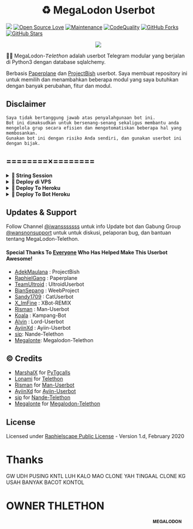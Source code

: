  <h1 align="center">♻️ MegaLodon Userbot </h1>

<a href="https://github.com/sip-Userbot/Nande-Telethon/commits"> <img src="https://img.shields.io/github/last-commit/sip-Userbot/Nande-Telethon?color=red&logo=github&logoColor=blue&style=for-the-badge" /></a>
[![Open Source Love](https://badges.frapsoft.com/os/v2/open-source.png?v=103)](https://github.com/sip-userbot/Nande-Telethon)
[![Maintenance](https://img.shields.io/badge/Maintained%3F-Yes-blue)](https://GitHub.com/sip-userbot/Nande-Telethon/graphs/commit-activity)
[![CodeQuality](https://img.shields.io/codacy/grade/a723cb464d5a4d25be3152b5d71de82d?color=blue&logo=codacy)](https://app.codacy.com/gh/sip-userbot/Nande-Telethon/dashboard)
[![GitHub Forks](https://img.shields.io/github/forks/sip-Userbot/Nande-Telethon?&logo=github)](https://github.com/sip-userbot/Nande-Telethon/fork)
[![GitHub Stars](https://img.shields.io/github/stars/sip-Userbot/Nande-Telethon?&logo=github)](https://github.com/sip-userbot/Nande-Telethon/stargazers)


<p align="center">
 <img src= https://telegra.ph//file/aa1244ac3cb48177d6c9a.jpg
</p>

👩‍💻 MegaLodon-𝘛𝘦𝘭𝘦𝘵𝘩𝘰𝘯 adalah userbot Telegram modular yang berjalan di Python3 dengan database sqlalchemy.

Berbasis [Paperplane](https://github.com/RaphielGang/Telegram-UserBot) dan [ProjectBish](https://github.com/adekmaulana/ProjectBish) userbot.
Saya membuat repository ini untuk memilih dan menambahkan beberapa modul yang saya butuhkan dengan banyak perubahan, fitur dan modul.

## Disclaimer

```
Saya tidak bertanggung jawab atas penyalahgunaan bot ini.
Bot ini dimaksudkan untuk bersenang-senang sekaligus membantu anda
mengelola grup secara efisien dan mengotomatiskan beberapa hal yang membosankan.
Gunakan bot ini dengan risiko Anda sendiri, dan gunakan userbot ini dengan bijak.
```

## ========×========

<details>
<summary><b>🔗 String Session</b></summary>
<br>
    
> Anda memerlukan API_ID & API_HASH untuk menghasilkan sesi telethon. ambil APP ID dan API Hash di my.telegram.org
<h4> Generate Session via Repl: </h4>    
<p><a href="https://repl.it/@nandeestringbot/NandeString?lite=1&outputonly=1"><img src="https://img.shields.io/badge/Generate%20On%20Repl-blueviolet?style=for-the-badge&logo=appveyor" width="200""/></a></p>
<h4> Generate Session via Telegram StringGen Bot: </h4>    
<p><a href="https://t.me/nandeestringbot"><img src="https://img.shields.io/badge/TG%20String%20Gen%20Bot-blueviolet?style=for-the-badge&logo=appveyor" width="200""/></a></p>
    
</details>

<details>
<summary><b>🔗 Deploy di VPS</b></summary>
<br>

### Tutorial Deploy di VPS


 • `git clone https://github.com/iwansus/Megalodon-Telethon`

 • `cd Megalodon-Telethon`

 • `pip3 install -U -r requirements.txt`

 • `mv sample_config.env config.env`

 • `nano config.env`
  - isi vars
  - Jika sudah 
  - ketik ctrl + S
  - ctrl + X

 • `screen -S Megalodon-Telethon`

 • `bash start`

</details>

<details>
<summary><b>🔗 Deploy To Heroku</b></summary>
<br>

<p><a href="https://heroku.com/deploy?template=https://github.com/sip-userbot/Nande-Telethon"><img src="https://img.shields.io/badge/BUAT DI-HEROKU-aqua?style=plastic&logo=heroku&logoColor=gold"width="300" /></a></p>

</details>

<details>
<summary><b>🔗 Deploy To Bot Heroku</b></summary>
<br>

<p><a href="https://telegram.dog/XTZ_HerokuBot?start=aXdhbnN1cy9NZWdhbG9kb24tVGVsZXRob24gTWVnYWxvZG9uLVRlbGV0aG9u"><img src="https://img.shields.io/badge/BUAT DI -BOT HEROKU-aqua?style=plastic&logo=heroku&logoColor=gold"width="300" height="45" /></a></p>

</details>

## Updates & Support

Follow Channel [@iwansssssss](https://t.me/iwansssssss) untuk info Update bot dan Gabung Group [@wansnonsupport](https://t.me/wansnonsupport) untuk untuk diskusi, pelaporan bug, dan bantuan tentang MegaLodon-Telethon.

#### Special Thanks To [Everyone](https://github.com/mrismanaziz/Man-Userbot/graphs/contributors) Who Has Helped Make This Userbot Awesome!
-  [AdekMaulana](https://github.com/adekmaulana) : ProjectBish
-  [RaphielGang](https://github.com/RaphielGang) : Paperplane
-  [TeamUltroid](https://github.com/TeamUltroid/Ultroid) :  UltroidUserbot
-  [BianSepang](https://github.com/BianSepang/WeebProject) : WeebProject
-  [Sandy1709](https://github.com/sandy1709/catuserbot) : CatUserbot
-  [X_ImFine](https://github.com/ximfine) :  XBot-REMIX
-  [Risman](https://github.com/mrismanaziz/Man-Userbot) :  Man-Userbot
-  [Koala](https://github.com/ManusiaRakitan/Kampang-Bot) : Kampang-Bot
-  [Alvin](https://github.com/Zora24/Lord-Userbot) : Lord-Userbot
-  [AyiinXd](https://github.com/AyiinXd/Ayiin-Userbot) : Ayiin-Userbot
-  [sip](https://github.com/sip-Userbot/Nande-Telethon): Nande-Telethon
-  [Megalonte](https://github.com/iwansus/Megalodon-Telethon): Megalodon-Telethon

## © Credits
-  [MarshalX](https://github.com/MarshalX) for [PyTgcalls](https://github.com/MarshalX/tgcalls)
-  [Lonami](https://github.com/LonamiWebs/) for [Telethon](https://github.com/LonamiWebs/Telethon)
-  [Risman](https://github.com/mrismanaziz) for [Man-Userbot](https://github.com/mrismanaziz/Man-Userbot)
-  [AyiinXd](https://github.com/AyiinXd) for [Ayiin-Userbot](https://github.com/AyiinXd/Ayiin-Userbot)
-  [sip](https://github.com/sip-Userbot) for [Nande-Telethon](https://github.com/sip-Userbot/Nande-Telethon)
-  [Megalonte](https://github.com/iwansus/Megalodon-Telethon) for [Megalodon-Telethon](https://github.com/iwansus/Megalodon-Telethon)
## License
Licensed under [Raphielscape Public License](https://github.com/AyiinXd/Ayiin-Userbot/blob/Ayiin-Userbot/LICENSE) - Version 1.d, February 2020

# Thanks 
GW UDH PUSING KNTL LUH KALO MAO CLONE YAH TINGAAL CLONE KG USAH BANYAK BACOT KONTOL
 
 # OWNER THLETHON
                                                            𝐌𝐄𝐆𝐀𝐋𝐎𝐃𝐎𝐍


